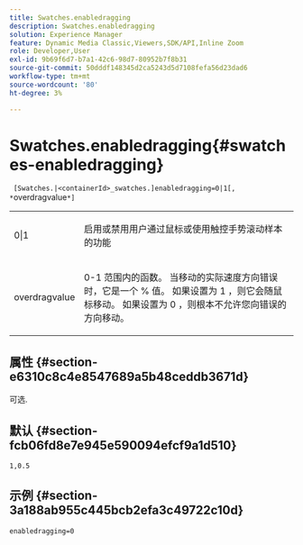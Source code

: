```yaml
---
title: Swatches.enabledragging
description: Swatches.enabledragging
solution: Experience Manager
feature: Dynamic Media Classic,Viewers,SDK/API,Inline Zoom
role: Developer,User
exl-id: 9b69f6d7-b7a1-42c6-98d7-80952b7f8b31
source-git-commit: 50dddf148345d2ca5243d5d7108fefa56d23dad6
workflow-type: tm+mt
source-wordcount: '80'
ht-degree: 3%

---
```


# Swatches.enabledragging{#swatches-enabledragging}

` [Swatches.|<containerId>_swatches.]enabledragging=0|1[, *`overdragvalue`*]`

<table id="table_B1363BFD20204093AAB326A1AB503B93"> 
 <tbody> 
  <tr> 
   <td> <p> <span class="codeph"> 0|1 </span> </p> </td> 
   <td> <p> 启用或禁用用户通过鼠标或使用触控手势滚动样本的功能 </p> </td> 
  </tr> 
  <tr> 
   <td> <p> <span class="codeph"> <span class="varname"> overdragvalue </span> </span> </p> </td> 
   <td> <p> <span class="codeph"> 0-1 </span>范围内的函数。 当移动的实际速度方向错误时，它是一个<span class="codeph"> % </span>值。 如果设置为<span class="codeph"> 1 </span>，则它会随鼠标移动。 如果设置为<span class="codeph"> 0 </span>，则根本不允许您向错误的方向移动。 </p> </td> 
  </tr> 
 </tbody> 
</table>

## 属性 {#section-e6310c8c4e8547689a5b48ceddb3671d}

可选.

## 默认 {#section-fcb06fd8e7e945e590094efcf9a1d510}

`1,0.5`

## 示例 {#section-3a188ab955c445bcb2efa3c49722c10d}

`enabledragging=0`
